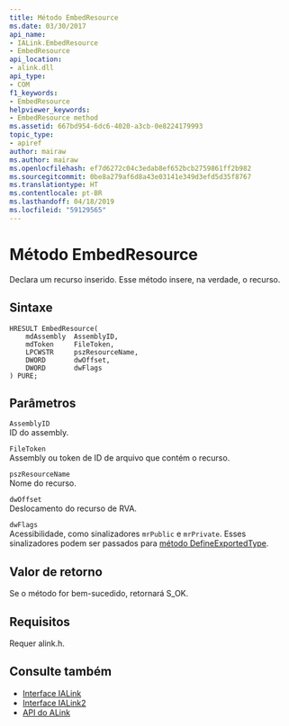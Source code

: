 ```yaml
---
title: Método EmbedResource
ms.date: 03/30/2017
api_name:
- IALink.EmbedResource
- EmbedResource
api_location:
- alink.dll
api_type:
- COM
f1_keywords:
- EmbedResource
helpviewer_keywords:
- EmbedResource method
ms.assetid: 667bd954-6dc6-4020-a3cb-0e8224179993
topic_type:
- apiref
author: mairaw
ms.author: mairaw
ms.openlocfilehash: ef7d6272c04c3edab8ef652bcb2759861ff2b982
ms.sourcegitcommit: 0be8a279af6d8a43e03141e349d3efd5d35f8767
ms.translationtype: HT
ms.contentlocale: pt-BR
ms.lasthandoff: 04/18/2019
ms.locfileid: "59129565"
---
```

# <a name="embedresource-method"></a>Método EmbedResource
Declara um recurso inserido. Esse método insere, na verdade, o recurso.  
  
## <a name="syntax"></a>Sintaxe  
  
```  
HRESULT EmbedResource(  
    mdAssembly  AssemblyID,  
    mdToken     FileToken,  
    LPCWSTR     pszResourceName,  
    DWORD       dwOffset,  
    DWORD       dwFlags  
) PURE;  
```  
  
## <a name="parameters"></a>Parâmetros  
 `AssemblyID`  
 ID do assembly.  
  
 `FileToken`  
 Assembly ou token de ID de arquivo que contém o recurso.  
  
 `pszResourceName`  
 Nome do recurso.  
  
 `dwOffset`  
 Deslocamento do recurso de RVA.  
  
 `dwFlags`  
 Acessibilidade, como sinalizadores `mrPublic` e `mrPrivate`. Esses sinalizadores podem ser passados para [método DefineExportedType](../../../../docs/framework/unmanaged-api/metadata/imetadataassemblyemit-defineexportedtype-method.md).  
  
## <a name="return-value"></a>Valor de retorno  
 Se o método for bem-sucedido, retornará S_OK.  
  
## <a name="requirements"></a>Requisitos  
 Requer alink.h.  
  
## <a name="see-also"></a>Consulte também

- [Interface IALink](../../../../docs/framework/unmanaged-api/alink/ialink-interface.md)
- [Interface IALink2](../../../../docs/framework/unmanaged-api/alink/ialink2-interface.md)
- [API do ALink](../../../../docs/framework/unmanaged-api/alink/index.md)
